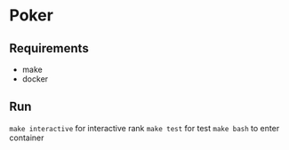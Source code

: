 # Poker

## Requirements
  * make
  * docker

## Run
  `make interactive` for interactive rank
  `make test` for test
  `make bash` to enter container
